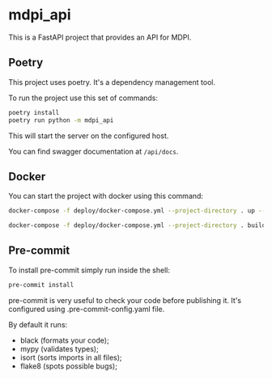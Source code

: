 # mdpi_api

This is a FastAPI project that provides an API for MDPI.

## Poetry

This project uses poetry. It's a dependency management tool.

To run the project use this set of commands:

```bash
poetry install
poetry run python -m mdpi_api
```

This will start the server on the configured host.

You can find swagger documentation at `/api/docs`.

## Docker

You can start the project with docker using this command:

```bash
docker-compose -f deploy/docker-compose.yml --project-directory . up --build -d
```

```bash
docker-compose -f deploy/docker-compose.yml --project-directory . build
```

## Pre-commit

To install pre-commit simply run inside the shell:
```bash
pre-commit install
```

pre-commit is very useful to check your code before publishing it.
It's configured using .pre-commit-config.yaml file.

By default it runs:
* black (formats your code);
* mypy (validates types);
* isort (sorts imports in all files);
* flake8 (spots possible bugs);
